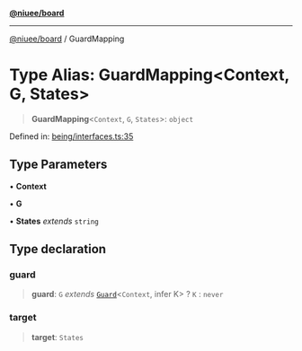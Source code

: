 [**@niuee/board**](../README.md)

***

[@niuee/board](../globals.md) / GuardMapping

# Type Alias: GuardMapping\<Context, G, States\>

> **GuardMapping**\<`Context`, `G`, `States`\>: `object`

Defined in: [being/interfaces.ts:35](https://github.com/niuee/board/blob/d74620e4e63da3004adfc7105b7f1136fce9577c/src/being/interfaces.ts#L35)

## Type Parameters

• **Context**

• **G**

• **States** *extends* `string`

## Type declaration

### guard

> **guard**: `G` *extends* [`Guard`](Guard.md)\<`Context`, infer K\> ? `K` : `never`

### target

> **target**: `States`
